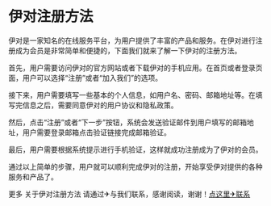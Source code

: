 # 伊对注册方法

伊对是一家知名的在线服务平台，为用户提供了丰富的产品和服务。在伊对进行注册成为会员是非常简单和便捷的，下面我们就来了解一下伊对的注册方法。

首先，用户需要访问伊对的官方网站或者下载伊对的手机应用。在首页或者登录页面，用户可以选择“注册”或者“加入我们”的选项。

接下来，用户需要填写一些基本的个人信息，如用户名、密码、邮箱地址等。在填写完信息之后，需要同意伊对的用户协议和隐私政策。

然后，点击“注册”或者“下一步”按钮，系统会发送验证邮件到用户填写的邮箱地址，用户需要登录邮箱点击验证链接完成邮箱验证。

最后，用户需要根据系统提示进行手机验证，这样就成功注册成为了伊对的会员。

通过以上简单的步骤，用户就可以顺利完成伊对的注册，开始享受伊对提供的各种服务和产品了。

更多 关于伊对注册方法 请通过✈与我们联系，感谢阅读，谢谢！[点这里✈联系](https://b.k02.cc)
